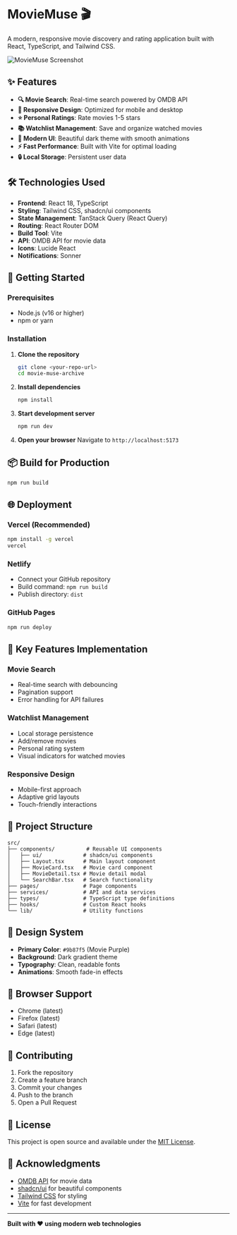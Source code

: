 # MovieMuse 🎬

A modern, responsive movie discovery and rating application built with React, TypeScript, and Tailwind CSS.

![MovieMuse Screenshot](https://via.placeholder.com/800x400/1A1F2C/9b87f5?text=MovieMuse+Screenshot)

## ✨ Features

- **🔍 Movie Search**: Real-time search powered by OMDB API
- **📱 Responsive Design**: Optimized for mobile and desktop
- **⭐ Personal Ratings**: Rate movies 1-5 stars
- **📚 Watchlist Management**: Save and organize watched movies
- **🎨 Modern UI**: Beautiful dark theme with smooth animations
- **⚡ Fast Performance**: Built with Vite for optimal loading
- **🔒 Local Storage**: Persistent user data

## 🛠️ Technologies Used

- **Frontend**: React 18, TypeScript
- **Styling**: Tailwind CSS, shadcn/ui components
- **State Management**: TanStack Query (React Query)
- **Routing**: React Router DOM
- **Build Tool**: Vite
- **API**: OMDB API for movie data
- **Icons**: Lucide React
- **Notifications**: Sonner

## 🚀 Getting Started

### Prerequisites
- Node.js (v16 or higher)
- npm or yarn

### Installation

1. **Clone the repository**
   ```bash
   git clone <your-repo-url>
   cd movie-muse-archive
   ```

2. **Install dependencies**
   ```bash
   npm install
   ```

3. **Start development server**
   ```bash
   npm run dev
   ```

4. **Open your browser**
   Navigate to `http://localhost:5173`

## 📦 Build for Production

```bash
npm run build
```

## 🌐 Deployment

### Vercel (Recommended)
```bash
npm install -g vercel
vercel
```

### Netlify
- Connect your GitHub repository
- Build command: `npm run build`
- Publish directory: `dist`

### GitHub Pages
```bash
npm run deploy
```

## 🎯 Key Features Implementation

### Movie Search
- Real-time search with debouncing
- Pagination support
- Error handling for API failures

### Watchlist Management
- Local storage persistence
- Add/remove movies
- Personal rating system
- Visual indicators for watched movies

### Responsive Design
- Mobile-first approach
- Adaptive grid layouts
- Touch-friendly interactions

## 🔧 Project Structure

```
src/
├── components/          # Reusable UI components
│   ├── ui/             # shadcn/ui components
│   ├── Layout.tsx      # Main layout component
│   ├── MovieCard.tsx   # Movie card component
│   ├── MovieDetail.tsx # Movie detail modal
│   └── SearchBar.tsx   # Search functionality
├── pages/              # Page components
├── services/           # API and data services
├── types/              # TypeScript type definitions
├── hooks/              # Custom React hooks
└── lib/                # Utility functions
```

## 🎨 Design System

- **Primary Color**: `#9b87f5` (Movie Purple)
- **Background**: Dark gradient theme
- **Typography**: Clean, readable fonts
- **Animations**: Smooth fade-in effects

## 📱 Browser Support

- Chrome (latest)
- Firefox (latest)
- Safari (latest)
- Edge (latest)

## 🤝 Contributing

1. Fork the repository
2. Create a feature branch
3. Commit your changes
4. Push to the branch
5. Open a Pull Request

## 📄 License

This project is open source and available under the [MIT License](LICENSE).

## 🙏 Acknowledgments

- [OMDB API](http://www.omdbapi.com/) for movie data
- [shadcn/ui](https://ui.shadcn.com/) for beautiful components
- [Tailwind CSS](https://tailwindcss.com/) for styling
- [Vite](https://vitejs.dev/) for fast development

---

**Built with ❤️ using modern web technologies**
